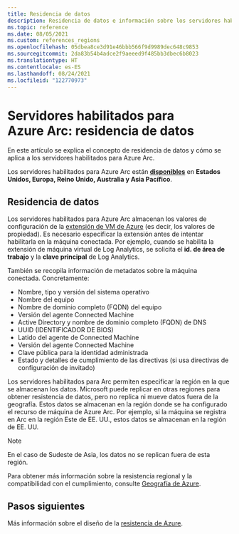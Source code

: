 ```yaml
---
title: Residencia de datos
description: Residencia de datos e información sobre los servidores habilitados para Azure Arc.
ms.topic: reference
ms.date: 08/05/2021
ms.custom: references_regions
ms.openlocfilehash: 05dbea8ce3d91e46bbb566f9d9989dec648c9853
ms.sourcegitcommit: 2da83b54b4adce2f9aeeed9f485bb3dbec6b8023
ms.translationtype: HT
ms.contentlocale: es-ES
ms.lasthandoff: 08/24/2021
ms.locfileid: "122770973"
---
```

# <a name="azure-arc-enabled-servers-data-residency"></a>Servidores habilitados para Azure Arc: residencia de datos

En este artículo se explica el concepto de residencia de datos y cómo se aplica a los servidores habilitados para Azure Arc.

Los servidores habilitados para Azure Arc están **[disponibles](https://azure.microsoft.com/global-infrastructure/services/?products=azure-arc)** en **Estados Unidos, Europa, Reino Unido, Australia y Asia Pacífico**.

## <a name="data-residency"></a>Residencia de datos

Los servidores habilitados para Azure Arc almacenan los valores de configuración de la [extensión de VM de Azure](manage-vm-extensions.md) (es decir, los valores de propiedad). Es necesario especificar la extensión antes de intentar habilitarla en la máquina conectada. Por ejemplo, cuando se habilita la extensión de máquina virtual de Log Analytics, se solicita el **id. de área de trabajo** y la **clave principal** de Log Analytics.

También se recopila información de metadatos sobre la máquina conectada. Concretamente:

* Nombre, tipo y versión del sistema operativo
* Nombre del equipo
* Nombre de dominio completo (FQDN) del equipo
* Versión del agente Connected Machine
* Active Directory y nombre de dominio completo (FQDN) de DNS
* UUID (IDENTIFICADOR DE BIOS)
* Latido del agente de Connected Machine
* Versión del agente Connected Machine
* Clave pública para la identidad administrada
* Estado y detalles de cumplimiento de las directivas (si usa directivas de configuración de invitado)

Los servidores habilitados para Arc permiten especificar la región en la que se almacenan los datos. Microsoft puede replicar en otras regiones para obtener resistencia de datos, pero no replica ni mueve datos fuera de la geografía. Estos datos se almacenan en la región donde se ha configurado el recurso de máquina de Azure Arc. Por ejemplo, si la máquina se registra en Arc en la región Este de EE. UU., estos datos se almacenan en la región de EE. UU.

> [!NOTE] 
> En el caso de Sudeste de Asia, los datos no se replican fuera de esta región. 

Para obtener más información sobre la resistencia regional y la compatibilidad con el cumplimiento, consulte [Geografía de Azure](https://azure.microsoft.com/global-infrastructure/geographies/).

## <a name="next-steps"></a>Pasos siguientes

Más información sobre el diseño de la [resistencia de Azure](/azure/architecture/reliability/architect).

